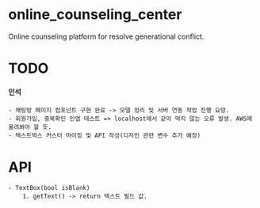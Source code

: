 # online_counseling_center

Online counseling platform for resolve generational conflict.


# TODO

#### 인석
    - 채팅방 페이지 컴포넌트 구현 완료 -> 모델 정리 및 서버 연동 작업 진행 요망.
    - 회원가입, 중복확인 인앱 테스트 => localhost에서 같이 먹지 않는 오류 발생. AWS에 올려봐야 할 듯.
    - 텍스트박스 커스터 마이징 및 API 작성(디자인 관련 변수 추가 예정)

# API
    - TextBox(bool isBlank)
        1. getText() -> return 텍스트 필드 값.
